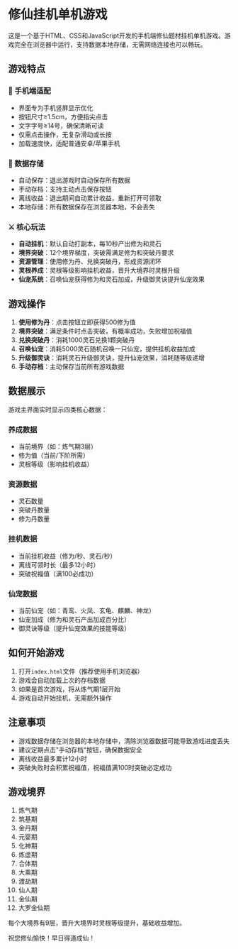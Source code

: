 # 修仙挂机单机游戏

这是一个基于HTML、CSS和JavaScript开发的手机端修仙题材挂机单机游戏。游戏完全在浏览器中运行，支持数据本地存储，无需网络连接也可以畅玩。

## 游戏特点

### 📱 手机端适配
- 界面专为手机竖屏显示优化
- 按钮尺寸≥1.5cm，方便指尖点击
- 文字字号≥14号，确保清晰可读
- 仅需点击操作，无复杂滑动或长按
- 加载速度快，适配普通安卓/苹果手机

### 💾 数据存储
- 自动保存：退出游戏时自动保存所有数据
- 手动存档：支持主动点击保存按钮
- 离线收益：退出期间自动累计收益，重新打开可领取
- 本地存储：所有数据保存在浏览器本地，不会丢失

### ⚔️ 核心玩法
- **自动挂机**：默认自动打副本，每10秒产出修为和灵石
- **境界突破**：12个境界梯度，突破需满足修为和突破丹要求
- **资源管理**：使用修为丹、兑换突破丹，形成资源闭环
- **灵根养成**：灵根等级影响挂机收益，晋升大境界时灵根升级
- **仙宠系统**：召唤仙宠获得修为和灵石加成，升级御灵诀提升仙宠效果

## 游戏操作

1. **使用修为丹**：点击按钮立即获得500修为值
2. **境界突破**：满足条件时点击突破，有概率成功，失败增加祝福值
3. **兑换突破丹**：消耗1000灵石兑换1颗突破丹
4. **召唤仙宠**：消耗5000灵石随机召唤一只仙宠，提供挂机收益加成
5. **升级御灵诀**：消耗灵石升级御灵诀，提升仙宠效果，消耗随等级递增
6. **手动存档**：主动保存当前所有游戏数据

## 数据展示

游戏主界面实时显示四类核心数据：

### 养成数据
- 当前境界（如：炼气期3层）
- 修为值（当前/下阶所需）
- 灵根等级（影响挂机收益）

### 资源数据
- 灵石数量
- 突破丹数量
- 修为丹数量

### 挂机数据
- 当前挂机收益（修为/秒、灵石/秒）
- 离线可领时长（最多12小时）
- 突破祝福值（满100必成功）

### 仙宠数据
- 当前仙宠（如：青鸾、火凤、玄龟、麒麟、神龙）
- 仙宠加成（修为和灵石产出加成百分比）
- 御灵诀等级（提升仙宠效果的技能等级）

## 如何开始游戏

1. 打开`index.html`文件（推荐使用手机浏览器）
2. 游戏会自动加载上次的存档数据
3. 如果是首次游戏，将从炼气期1层开始
4. 游戏自动开始挂机，无需额外操作

## 注意事项

- 游戏数据存储在浏览器的本地存储中，清除浏览器数据可能导致游戏进度丢失
- 建议定期点击"手动存档"按钮，确保数据安全
- 离线收益最多累计12小时
- 突破失败时会积累祝福值，祝福值满100时突破必定成功

## 游戏境界

1. 炼气期
2. 筑基期
3. 金丹期
4. 元婴期
5. 化神期
6. 炼虚期
7. 合体期
8. 大乘期
9. 渡劫期
10. 仙人期
11. 金仙期
12. 大罗金仙期

每个大境界有9层，晋升大境界时灵根等级提升，基础收益增加。

祝您修仙愉快！早日得道成仙！